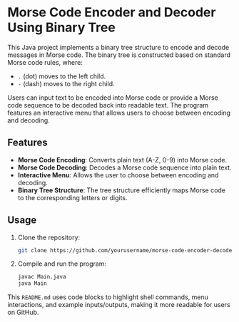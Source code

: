 # Morse Code Encoder and Decoder Using Binary Tree

This Java project implements a binary tree structure to encode and decode messages in Morse code. The binary tree is constructed based on standard Morse code rules, where:
- `.` (dot) moves to the left child.
- `-` (dash) moves to the right child.

Users can input text to be encoded into Morse code or provide a Morse code sequence to be decoded back into readable text. The program features an interactive menu that allows users to choose between encoding and decoding.

## Features
- **Morse Code Encoding**: Converts plain text (A-Z, 0-9) into Morse code.
- **Morse Code Decoding**: Decodes a Morse code sequence into plain text.
- **Interactive Menu**: Allows the user to choose between encoding and decoding.
- **Binary Tree Structure**: The tree structure efficiently maps Morse code to the corresponding letters or digits.

## Usage

1. Clone the repository:
   ```bash
   git clone https://github.com/yourusername/morse-code-encoder-decoder.git

2. Compile and run the program:
    ```bash
    javac Main.java
    java Main

This `README.md` uses code blocks to highlight shell commands, menu interactions, and example inputs/outputs, making it more readable for users on GitHub.






